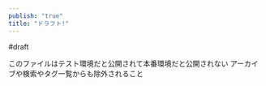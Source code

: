 ```yaml
---
publish: "true"
title: "ドラフト!"
---
```


#draft

このファイルはテスト環境だと公開されて本番環境だと公開されない
アーカイブや検索やタグ一覧からも除外されること

